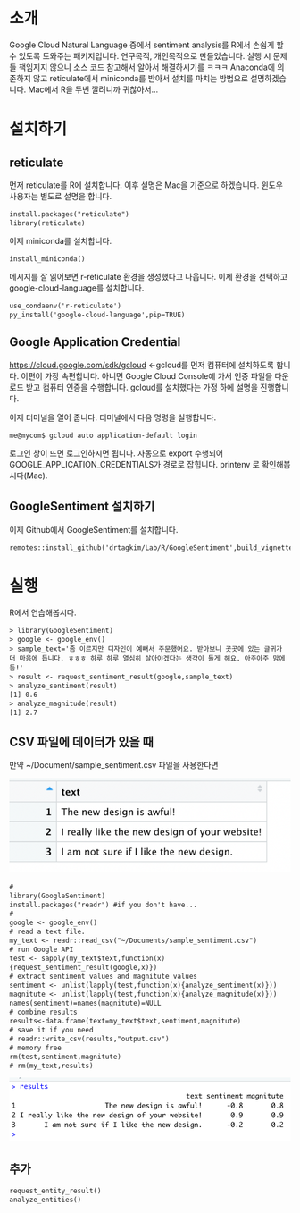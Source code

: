 # 소개
Google Cloud Natural Language 중에서 sentiment analysis를 R에서 손쉽게 할 수 있도록 도와주는 패키지입니다.
연구목적, 개인목적으로 만들었습니다.
실행 시 문제들 책임지지 않으니 소스 코드 참고해서 알아서 해결하시기를 ㅋㅋㅋ 
Anaconda에 의존하지 않고 reticulate에서 miniconda를 받아서 설치를 마치는 방법으로 설명하겠습니다. Mac에서 R을 두번 깔려니까 귀찮아서...

# 설치하기
## reticulate
먼저 reticulate를 R에 설치합니다. 이후 설명은 Mac을 기준으로 하겠습니다. 윈도우 사용자는 별도로 설명을 합니다.

```
install.packages("reticulate")
library(reticulate)
```  

이제 miniconda를 설치합니다. 

```
install_miniconda()
```

메시지를 잘 읽어보면 r-reticulate 환경을 생성했다고 나옵니다. 이제 환경을 선택하고 google-cloud-language를 설치합니다.

```
use_condaenv('r-reticulate')
py_install('google-cloud-language',pip=TRUE)
```

## Google Application Credential 

https://cloud.google.com/sdk/gcloud <-gcloud를 먼저 컴퓨터에 설치하도록 합니다. 이편이 가장 속편합니다. 아니면 Google Cloud Console에 가서 인증 파일을 다운로드 받고 컴퓨터 인증을 수행합니다. gcloud를 설치했다는 가정 하에 설명을 진행합니다.

이제 터미널을 열어 줍니다. 터미널에서 다음 명령을 실행합니다.

```
me@mycom$ gcloud auto application-default login 
```

로그인 창이 뜨면 로그인하시면 됩니다. 자동으로 export 수행되어 GOOGLE_APPLICATION_CREDENTIALS가 경로로 잡힙니다. printenv 로 확인해봅시다(Mac).

## GoogleSentiment 설치하기

이제 Github에서 GoogleSentiment를 설치합니다.

```
remotes::install_github('drtagkim/Lab/R/GoogleSentiment',build_vignettes=TRUE)
```

# 실행
R에서 연습해봅시다.

```
> library(GoogleSentiment)
> google <- google_env()
> sample_text='좀 이르지만 디자인이 예뻐서 주문했어요. 받아보니 곳곳에 있는 글귀가 더 마음에 듭니다. ㅎㅎㅎ 하루 하루 열심히 살아야겠다는 생각이 들게 해요. 아주아주 맘에듬!'
> result <- request_sentiment_result(google,sample_text)
> analyze_sentiment(result)
[1] 0.6
> analyze_magnitude(result)
[1] 2.7
```
## CSV 파일에 데이터가 있을 때

만약 ~/Document/sample_sentiment.csv 파일을 사용한다면

![](image_sample_01.png)

```
#
library(GoogleSentiment)
install.packages("readr") #if you don't have...
#
google <- google_env()
# read a text file.
my_text <- readr::read_csv("~/Documents/sample_sentiment.csv")
# run Google API
test <- sapply(my_text$text,function(x){request_sentiment_result(google,x)})
# extract sentiment values and magnitute values
sentiment <- unlist(lapply(test,function(x){analyze_sentiment(x)}))
magnitute <- unlist(lapply(test,function(x){analyze_magnitude(x)}))
names(sentiment)=names(magnitute)=NULL
# combine results
results<-data.frame(text=my_text$text,sentiment,magnitute)
# save it if you need
# readr::write_csv(results,"output.csv")
# memory free
rm(test,sentiment,magnitute)
# rm(my_text,results)
```

![](image_sample_02.png)

## 추가
```
request_entity_result()
analyze_entities()
```
